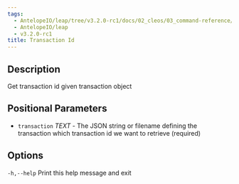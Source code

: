 ```yaml
---
tags:
  - AntelopeIO/leap/tree/v3.2.0-rc1/docs/02_cleos/03_command-reference/get/transaction_id.md
  - AntelopeIO/leap
  - v3.2.0-rc1
title: Transaction Id
---
```

## Description
Get transaction id given transaction object

## Positional Parameters

- `transaction` _TEXT_ - The JSON string or filename defining the transaction which transaction id we want to retrieve (required)

## Options

  `-h,--help`                   Print this help message and exit
